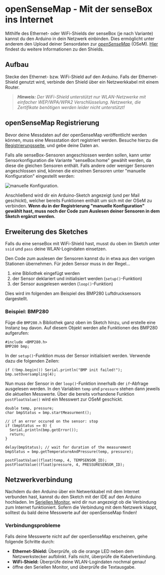 # openSenseMap - Mit der senseBox ins Internet

Mithilfe des Ethernet- oder WiFi-Shields der senseBox (je nach Variante) kannst du den Arduino in dein Netzwerk einbinden.
Dies ermöglicht unter anderem den Upload deiner Sensordaten zur [*openSenseMap*](https://opensensemap.org/) (OSeM).
[Hier](shields.md) findest du weitere Informationen zu den Shields.

## Aufbau
Stecke den Ethernet- bzw. WiFi-Shield auf den Arduino.
Falls der Ethernet-Shield genutzt wird, verbinde den Shield über ein Netzwerkkabel mit einem Router.

> ***Hinweis:*** *Der WiFi-Shield unterstützt nur WLAN-Netzwerke mit einfacher WEP/WPA/WPA2 Verschlüsselung. Netzwerke, die Zertifikate benötigen werden leider nicht unterstützt!*

## openSenseMap Registrierung
Bevor deine Messdaten auf der openSenseMap veröffentlicht werden können, muss eine Messstation dort registriert werden.
Besuche hierzu die [Registrierungsseite](https://opensensemap.org/register), und gebe deine Daten an.

Falls alle senseBox-Sensoren angeschlossen werden sollen, kann unter Sensorkonfiguration die Variante "senseBox:home" gewählt werden, da diese die gleichen Sensoren enthält.
Falls andere oder weniger Sensoren angeschlossen sind, können die einzelnen Sensoren unter "manuelle Konfiguration" eingestellt werden:

![manuelle Konfiguration](https://raw.githubusercontent.com/senseBox/resources/master/images/osem_sensorconfig.png).

Anschließend wird dir ein Arduino-Sketch angezeigt (und per Mail geschickt), welcher bereits Funktionen enthält um sich mit der OSeM zu verbinden.
**Wenn du in der Registrierung "manuelle Konfiguration" gewählt hast, muss noch der Code zum Auslesen deiner Sensoren in dem Sketch ergänzt werden.**

## Erweiterung des Sketches
Falls du eine senseBox mit WiFi-Shield hast, musst du oben im Sketch unter `ssid` und `pass` deine WLAN-Logindaten einsetzen.

Den Code zum auslesen der Sensoren kannst du in etwa aus den vorigen Stationen übernehmen.
Für jeden Sensor muss in der Regel...

1. eine Bibliothek eingefügt werden
2. der Sensor deklariert und initialisiert werden (`setup()`-Funktion)
3. der Sensor ausgelesen werden (`loop()`-Funktion)

Dies wird im folgenden am Beispiel des BMP280 Luftdrucksensors dargestellt.

### Beispiel: BMP280
Füge die `BMP280.h` Bibliothek ganz oben im Sketch hinzu, und erstelle eine Instanz `bmp` davon. Auf diesem Objekt werden alle Funktionen des BMP280 aufgerufen:

```arduino
#include <BMP280.h>
BMP280 bmp;
```

In der `setup()`-Funktion muss der Sensor initialisiert werden. Verwende dazu die folgenden Zeilen:

```arduino
if (!bmp.begin()) Serial.println("BMP init failed!");
bmp.setOversampling(4);
```

Nun muss der Sensor in der `loop()`-Funktion innerhalb der `if`-Abfrage ausgelesen werden. In den Variablen `temp` und `pressure` stehen dann jeweils die aktuellen Messwerte.
Über die bereits vorhandene Funktion `postFloatValue()` wird ein Messwert zur OSeM geschickt.

```arduino
double temp, pressure;
char bmpStatus = bmp.startMeasurment();

// if an error occured on the sensor: stop
if (bmpStatus == 0) {
  Serial.println(bmp.getError());
  return;
}

delay(bmpStatus); // wait for duration of the measurement
bmpStatus = bmp.getTemperatureAndPressure(temp, pressure);

postFloatValue((float)temp, 4, TEMPSENSOR_ID);
postFloatValue((float)pressure, 4, PRESSURESENSOR_ID);
```

## Netzwerkverbindung
Nachdem du den Arduino über ein Netwerkkabel mit dem Internet verbunden hast, kannst du den Sketch mit der IDE auf den Arduino hochladen.
Im [Seriellen Monitor](der_serielle_monitor.md), wird dir nun angezeigt ob die Verbindung zum Internet funktioniert.
Sofern die Verbindung mit dem Netzwerk klappt, solltest du bald deine Messwerte auf der openSenseMap finden!

### Verbindungsprobleme
Falls deine Messwerte nicht auf der openSenseMap erscheinen, gehe folgende Schritte durch:

- **Ethernet-Shield:** Überprüfe, ob die orange LED neben dem Netzwerkstecker aufblinkt. Falls nicht, überprüfe die Kabelverbindung.
- **WiFi-Shield:** Überprüfe deine WLAN-Logindaten nochmal genau!
- öffne den Seriellen Monitor, und überprüfe die Textausgabe.
